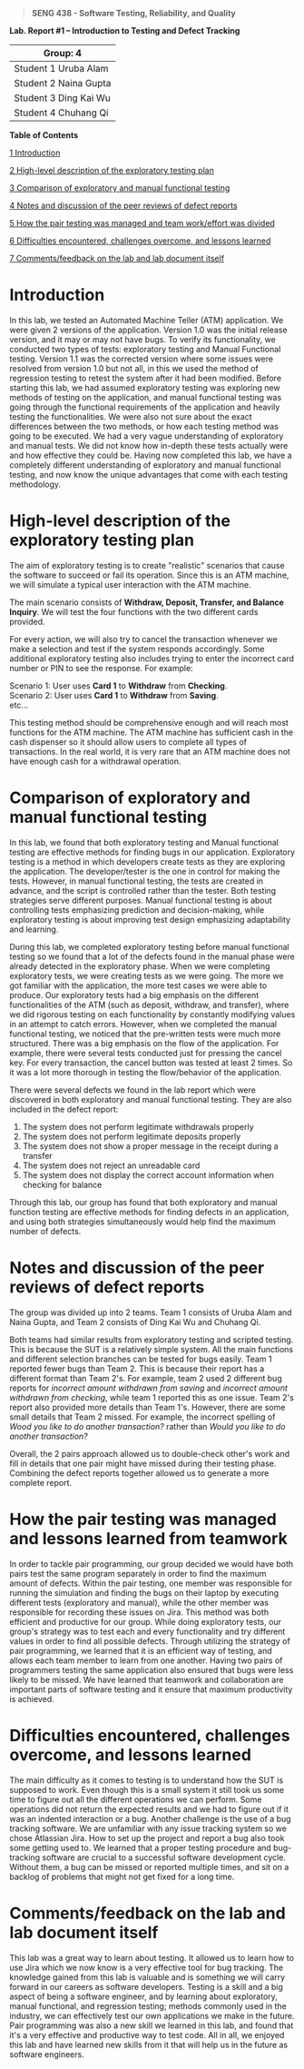 >   **SENG 438 - Software Testing, Reliability, and Quality**

**Lab. Report \#1 – Introduction to Testing and Defect Tracking**

| Group: 4      |
|-----------------|
| Student 1 Uruba Alam                |   
| Student 2 Naina Gupta              |   
| Student 3 Ding Kai Wu               |   
| Student 4 Chuhang Qi                |   


**Table of Contents**

[1 Introduction](#Introduction)

[2 High-level description of the exploratory testing plan](#High-level-description-of-the-exploratory-testing-plan)

[3 Comparison of exploratory and manual functional testing](#Comparison-of-exploratory-and-manual-functional-testing)

[4 Notes and discussion of the peer reviews of defect reports](#Notes-and-discussion-of-the-peer-reviews-of-defect-reports)

[5 How the pair testing was managed and team work/effort was divided](#How-the-pair-testing-was-managed-and-lessons-learned-from-teamwork)

[6 Difficulties encountered, challenges overcome, and lessons learned](#Difficulties-encountered-challenges-overcome-and-lessons-learned)

[7 Comments/feedback on the lab and lab document itself](#Commentsfeedback-on-the-lab-and-lab-document-itself)

# Introduction

In this lab, we tested an Automated Machine Teller (ATM) application. We were given 2 versions of the application. Version 1.0 was the initial release version, and it may or may not have bugs. To verify its functionality, we conducted two types of tests: exploratory testing and Manual Functional testing. Version 1.1 was the corrected version where some issues were resolved from version 1.0 but not all, in this we used the method of regression testing to retest the system after it had been modified. Before starting this lab, we had assumed exploratory testing was exploring new methods of testing on the application, and manual functional testing was going through the functional requirements of the application and heavily testing the functionalities. We were also not sure about the exact differences between the two methods, or how each testing method was going to be executed. We had a very vague understanding of exploratory and manual tests. We did not know how in-depth these tests actually were and how effective they could be. Having now completed this lab, we have a completely different understanding of exploratory and manual functional testing, and now know the unique advantages that come with each testing methodology. 

# High-level description of the exploratory testing plan

The aim of exploratory testing is to create "realistic" scenarios that cause the software to succeed or fail its operation. Since this is an ATM machine, we will simulate a typical user interaction with the ATM machine.

The main scenario consists of **Withdraw, Deposit, Transfer, and Balance Inquiry**. We will test the four functions with the two different cards provided.

For every action, we will also try to cancel the transaction whenever we make a selection and test if the system responds accordingly. Some additional exploratory testing also includes trying to enter the incorrect card number or PIN to see the response. For example:

Scenario 1: User uses **Card 1** to **Withdraw** from **Checking**.<br>
Scenario 2: User uses **Card 1** to **Withdraw** from **Saving**.<br>
etc...

This testing method should be comprehensive enough and will reach most functions for the ATM machine. The ATM machine has sufficient cash in the cash dispenser so it should allow users to complete all types of transactions. In the real world, it is very rare that an ATM machine does not have enough cash for a withdrawal operation. 

# Comparison of exploratory and manual functional testing

In this lab, we found that both exploratory testing and Manual functional testing are effective methods for finding bugs in our application. Exploratory testing is a method in which developers create tests as they are exploring the application. The developer/tester is the one in control for making the tests. However, in manual functional testing, the tests are created in advance, and the script is controlled rather than the tester. Both testing strategies serve different purposes. Manual functional testing is about controlling tests emphasizing prediction and decision-making, while exploratory testing is about improving test design emphasizing adaptability and learning. 

During this lab, we completed exploratory testing before manual functional testing so we found that a lot of the defects found in the manual phase were already detected in the exploratory phase. When we were completing exploratory tests, we were creating tests as we were going. The more we got familiar with the application, the more test cases we were able to produce. Our exploratory tests had a big emphasis on the different functionalities of the ATM (such as deposit, withdraw, and transfer), where we did rigorous testing on each functionality by constantly modifying values in an attempt to catch errors. However, when we completed the manual functional testing, we noticed that the pre-written tests were much more structured. There was a big emphasis on the flow of the application. For example, there were several tests conducted just for pressing the cancel key. For every transaction, the cancel button was tested at least 2 times. So it was a lot more thorough in testing the flow/behavior of the application. 

There were several defects we found in the lab report which were discovered in both exploratory and manual functional testing. They are also included in the defect report:

1. The system does not perform legitimate withdrawals properly
2. The system does not perform legitimate deposits properly
3. The system does not show a proper message in the receipt during a transfer
4. The system does not reject an unreadable card
5. The system does not display the correct account information when checking for balance

Through this lab, our group has found that both exploratory and manual function testing are effective methods for finding defects in an application, and using both strategies simultaneously would help find the maximum number of defects. 

# Notes and discussion of the peer reviews of defect reports

The group was divided up into 2 teams. Team 1 consists of Uruba Alam and Naina Gupta, and Team 2 consists of Ding Kai Wu and Chuhang Qi.

Both teams had similar results from exploratory testing and scripted testing. This is because the SUT is a relatively simple system. All the main functions and different selection branches can be tested for bugs easily. Team 1 reported fewer bugs than Team 2. This is because their report has a different format than Team 2's. For example, team 2 used 2 different bug reports for *incorrect amount withdrawn from saving* and *incorrect amount withdrawn from checking*, while team 1 reported this as one issue. Team 2's report also provided more details than Team 1's. However, there are some small details that Team 2 missed. For example, the incorrect spelling of *Wood you like to do another transaction?* rather than *Would you like to do another transaction?*

Overall, the 2 pairs approach allowed us to double-check other's work and fill in details that one pair might have missed during their testing phase. Combining the defect reports together allowed us to generate a more complete report.

# How the pair testing was managed and lessons learned from teamwork

In order to tackle pair programming, our group decided we would have both pairs test the same program separately in order to find the maximum amount of defects. Within the pair testing, one member was responsible for running the simulation and finding the bugs on their laptop by executing different tests (exploratory and manual), while the other member was responsible for recording these issues on Jira. This method was both efficient and productive for our group. While doing exploratory tests, our group's strategy was to test each and every functionality and try different values in order to find all possible defects. Through utilizing the strategy of pair programming, we learned that it is an efficient way of testing, and allows each team member to learn from one another. Having two pairs of programmers testing the same application also ensured that bugs were less likely to be missed. We have learned that teamwork and collaboration are important parts of software testing and it ensure that maximum productivity is achieved.  

# Difficulties encountered, challenges overcome, and lessons learned

The main difficulty as it comes to testing is to understand how the SUT is supposed to work. Even though this is a small system it still took us some time to figure out all the different operations we can perform. Some operations did not return the expected results and we had to figure out if it was an indented interaction or a bug. Another challenge is the use of a bug tracking software. We are unfamiliar with any issue tracking system so we chose Atlassian Jira. How to set up the project and report a bug also took some getting used to. We learned that a proper testing procedure and bug-tracking software are crucial to a successful software development cycle. Without them, a bug can be missed or reported multiple times, and sit on a backlog of problems that might not get fixed for a long time.

# Comments/feedback on the lab and lab document itself

This lab was a great way to learn about testing. It allowed us to learn how to use Jira which we now know is a very effective tool for bug tracking. The knowledge gained from this lab is valuable and is something we will carry forward in our careers as software developers. Testing is a skill and a big aspect of being a software engineer, and by learning about exploratory, manual functional, and regression testing; methods commonly used in the industry, we can effectively test our own applications we make in the future. Pair programming was also a new skill we learned in this lab, and found that it's a very effective and productive way to test code. All in all, we enjoyed this lab and have learned new skills from it that will help us in the future as software engineers. 
